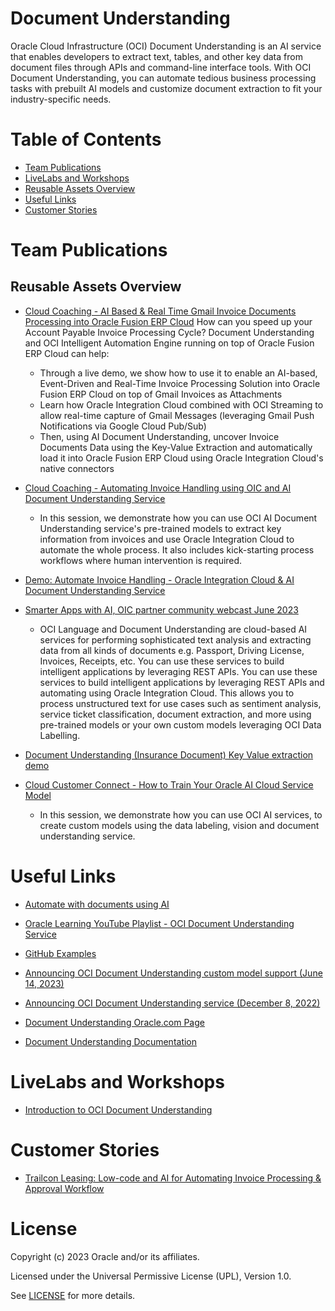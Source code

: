 # Document Understanding
 
Oracle Cloud Infrastructure (OCI) Document Understanding is an AI service that enables developers to extract text, tables, and other key data from document files through APIs and command-line interface tools. With OCI Document Understanding, you can automate tedious business processing tasks with prebuilt AI models and customize document extraction to fit your industry-specific needs.
 
# Table of Contents
 
  - [Team Publications](#team-publications)
  - [LiveLabs and Workshops](#livelabs-and-workshops)
  - [Reusable Assets Overview](#reusable-assets-overview)
  - [Useful Links](#useful-links)
  - [Customer Stories](#customer-stories)

# Team Publications

## Reusable Assets Overview

- [Cloud Coaching - AI Based & Real Time Gmail Invoice Documents Processing into Oracle Fusion ERP Cloud](https://youtu.be/wq7HH-WYslU?si=wBqH5eEkcC0hYKqj)
    How can you speed up your Account Payable Invoice Processing Cycle? Document Understanding and OCI Intelligent Automation Engine running on top of Oracle Fusion ERP Cloud can help:
    - Through a live demo, we show how to use it to enable an AI-based, Event-Driven and Real-Time Invoice Processing Solution into Oracle Fusion ERP Cloud on top of Gmail Invoices as Attachments
    - Learn how Oracle Integration Cloud combined with OCI Streaming to allow real-time capture of Gmail Messages (leveraging Gmail Push Notifications via Google Cloud Pub/Sub)
    - Then, using AI Document Understanding, uncover Invoice Documents Data using the Key-Value Extraction and automatically load it into Oracle Fusion ERP Cloud using Oracle Integration Cloud's native connectors

- [Cloud Coaching - Automating Invoice Handling using OIC and AI Document Understanding Service](https://www.youtube.com/watch?v=pjdQzFscOrk)
    - In this session, we demonstrate how you can use OCI AI Document Understanding service's pre-trained models to extract key information from invoices and use Oracle Integration Cloud to automate the whole process. It also includes kick-starting process workflows where human intervention is required.
- [Demo: Automate Invoice Handling - Oracle Integration Cloud & AI Document Understanding Service](https://youtu.be/k72CcNhmOjs)
- [Smarter Apps with AI, OIC partner community webcast June 2023](https://videohub.oracle.com/media/Smarter+AI+Apps+with+OIC+partner+community+webcast+June+2023-1080p30/1_m2yjnvf9)
    - OCI Language and Document Understanding are cloud-based AI services for performing sophisticated text analysis and extracting data from all kinds of documents e.g. Passport, Driving License, Invoices, Receipts, etc. You can use these services to build intelligent applications by leveraging REST APIs. You can use these services to build intelligent applications by leveraging REST APIs and automating using Oracle Integration Cloud. This allows you to process unstructured text for use cases such as sentiment analysis, service ticket classification, document extraction, and more using pre-trained models or your own custom models leveraging OCI Data Labelling.
- [Document Understanding (Insurance Document) Key Value extraction demo](https://youtu.be/QsFqaRxtV1s)
- [Cloud Customer Connect - How to Train Your Oracle AI Cloud Service Model](https://community.oracle.com/customerconnect/events/604740-oci-how-to-train-your-oracle-ai-cloud-service-model)
    - In this session, we demonstrate how you can use OCI AI services, to create custom models using the data labeling, vision and document understanding service.

# Useful Links

- [Automate with documents using AI](https://blogs.oracle.com/ai-and-datascience/post/automate-documents-using-ai)
- [Oracle Learning YouTube Playlist - OCI Document Understanding Service](https://youtube.com/playlist?list=PLKCk3OyNwIzt1x62El9gGGeNaQr0va58c)
- [GitHub Examples](https://github.com/oracle-samples/oci-data-science-ai-samples/tree/master/labs/ai-document-understanding)
- [Announcing OCI Document Understanding custom model support (June 14, 2023)](https://blogs.oracle.com/ai-and-datascience/post/oci-document-understanding-custom-model-support)
- [Announcing OCI Document Understanding service (December 8, 2022)](https://blogs.oracle.com/ai-and-datascience/post/announcing-oci-document-understanding-service)

- [Document Understanding Oracle.com Page](https://www.oracle.com/artificial-intelligence/document-understanding/)
- [Document Understanding Documentation](https://docs.oracle.com/iaas/document-understanding/document-understanding/using/home.htm)

# LiveLabs and Workshops
 
- [Introduction to OCI Document Understanding](https://apexapps.oracle.com/pls/apex/r/dbpm/livelabs/view-workshop?wid=3585)

# Customer Stories
 
- [Trailcon Leasing: Low-code and AI for Automating Invoice Processing & Approval Workflow](https://asktom.oracle.com/pls/apex/f?p=100:551:114803500934032::::P551_INVITED,P551_CLASS_ID:N,21886)

# License
 
Copyright (c) 2023 Oracle and/or its affiliates.
 
Licensed under the Universal Permissive License (UPL), Version 1.0.
 
See [LICENSE](https://github.com/oracle-devrel/technology-engineering/blob/main/LICENSE) for more details.
